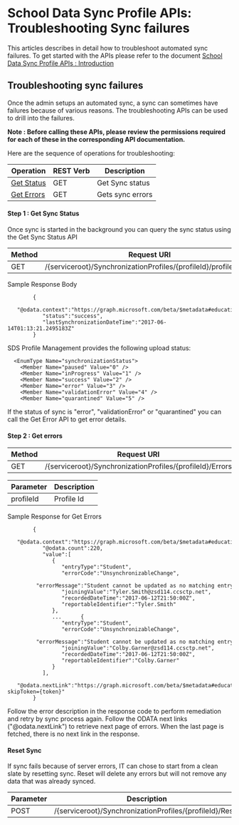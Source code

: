 # School Data Sync Profile APIs: Troubleshooting Sync failures

This articles describes in detail how to troubleshoot automated sync failures. To get started with the APIs please refer to the document [School Data Sync Profile APIs : Introduction](
synchronization-profile-api-introduction.md)


## Troubleshooting sync failures
Once the admin setups an automated sync, a sync can sometimes have failures because of various reasons. The troubleshooting APIs can be used to drill into the failures.

**Note : Before calling these APIs, please review the permissions required for each of these in the corresponding API documentation.**

Here are the sequence of operations for troubleshooting:

|   Operation	                            |  REST Verb 	|   Description                                 |   	
|------	                                    |---	        |---	                      
| [Get Status](../api/synchronizationprofilestatus_get.md)                            |   GET 	    |   Get Sync status	         
| [Get Errors](../api/synchronizationerrors_get.md)         	                    |   GET	        |   Gets sync errors


#### Step 1 : Get Sync Status
Once sync is started in the background you can query the sync status using the Get Sync Status API


|  Method    |  Request URI                                                              |   
|---         |---                                                                        |
| GET        | /{serviceroot}/SynchronizationProfiles/{profileId}/profileStatus

Sample Response Body

            {  
               "@odata.context":"https://graph.microsoft.com/beta/$metadata#education/synchronizationProfiles('{id}')/profileStatus/$entity",
               "status":"success",
               "lastSynchronizationDateTime":"2017-06-14T01:13:21.2495183Z"
            }

SDS Profile Management provides the  following upload status:

      <EnumType Name="synchronizationStatus">
        <Member Name="paused" Value="0" />
        <Member Name="inProgress" Value="1" />
        <Member Name="success" Value="2" />
        <Member Name="error" Value="3" />
        <Member Name="validationError" Value="4" />
        <Member Name="quarantined" Value="5" />

If the status of sync is "error", "validationError" or "quarantined" you can call the Get Error API to get error details.

#### Step 2 : Get errors

|  Method    |  Request URI                                                              |   
|---         |---                                                                        |
| GET        | /{serviceroot}/SynchronizationProfiles/{profileId}/Errors


|  Parameter    |  Description                                                            |   
|---            |---                                                                      |
| profileId     | Profile Id

Sample Response for Get Errors

            {  
               "@odata.context":"https://graph.microsoft.com/beta/$metadata#education/synchronizationProfiles('{id}')/errors",
               "@odata.count":220,
               "value":[  
                  {  
                     "entryType":"Student",
                     "errorCode":"UnsynchronizableChange",
                     "errorMessage":"Student cannot be updated as no matching entry in Active Directory was found for Student.  Verify the identity matching criteria for the profile.",
                     "joiningValue":"Tyler.Smith@zsd114.ccsctp.net",
                     "recordedDateTime":"2017-06-12T21:50:00Z",
                     "reportableIdentifier":"Tyler.Smith"
                  },
                  ...      {  
                     "entryType":"Student",
                     "errorCode":"UnsynchronizableChange",
                     "errorMessage":"Student cannot be updated as no matching entry in Active Directory was found for Student.  Verify the identity matching criteria for the profile.",
                     "joiningValue":"Colby.Garner@zsd114.ccsctp.net",
                     "recordedDateTime":"2017-06-12T21:50:00Z",
                     "reportableIdentifier":"Colby.Garner"
                  }
               ],
               "@odata.nextLink":"https://graph.microsoft.com/beta/$metadata#education/synchronizationProfiles/{id}/errors?skipToken={token}"
            }

Follow the error description in the response code to perform remediation and retry by sync process again.
Follow the ODATA next links ("@odata.nextLink") to retrieve next page of errors. When the last page is fetched, there is no next link in the response.


#### Reset Sync

If sync fails because of server errors, IT can chose to start from a clean slate by resetting sync. Reset will delete any errors but will not remove any data that was already synced.

|  Parameter    |  Description                                                            |   
|---            |---                                                                      |
| POST          | /{serviceroot}/SynchronizationProfiles/{profileId}/Reset
